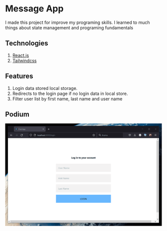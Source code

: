 # Message App 

I made this project for improve my programing skills. I learned to much things about state management and programing fundamentals
## Technologies
1. [React.js](https://reactjs.org/)
2. [Tailwindcss](https://tailwindcss.com/)

## Features
1. Login data stored local storage.
2. Redirects to the login page if no login data in local store.
2. Filter user list by first name, last name and user name

## Podium
![gif](/public/Animation.gif)